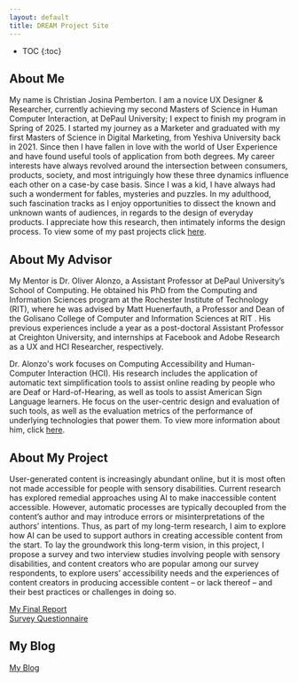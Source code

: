 ```yaml
---
layout: default
title: DREAM Project Site
---
```


* TOC
{:toc}

## About Me

My name is Christian Josina Pemberton. I am a novice UX Designer & Researcher, currently achieving my second Masters of Science in Human Computer Interaction, at DePaul University; I expect to finish my program in Spring of 2025. I started my journey as a Marketer and graduated with my first Masters of Science in Digital Marketing, from Yeshiva University back in 2021. Since then I have fallen in love with the world of User Experience and have found useful tools of application from both degrees. My career interests have always revolved around the intersection between consumers, products, society, and most intriguingly how these three dynamics influence each other on a case-by case basis. Since I was a kid, I have always had such a wonderment for fables, mysteries and puzzles. In my adulthood, such fascination tracks as I enjoy opportunities to dissect the known and unknown wants of audiences, in regards to the design of everyday products. I appreciate how this research, then intimately informs the design process. To view some of my past projects click [here](https://www.cj-ux.com/).


## About My Advisor

My Mentor is Dr. Oliver Alonzo, a Assistant Professor at DePaul University’s School of Computing. He obtained his PhD from the Computing and Information Sciences program at the Rochester Institute of Technology (RIT), where he was advised by Matt Huenerfauth, a Professor and Dean of the Golisano College of Computer and Information Sciences at RIT . His previous experiences include a year as a post-doctoral Assistant Professor at Creighton University, and internships at Facebook and Adobe Research as a UX and HCI Researcher, respectively.

Dr. Alonzo's work focuses on Computing Accessibility and Human-Computer Interaction (HCI). His research includes the application of automatic text simplification tools to assist online reading by people who are Deaf or Hard-of-Hearing, as well as tools to assist American Sign Language learners. He focus on the user-centric design and evaluation of such tools, as well as the evaluation metrics of the performance of underlying technologies that power them. To view more information about him, click [here](https://oliveralonzo.com/).

## About My Project

User-generated content is increasingly abundant online, but it is most often not made accessible for people with sensory disabilities. Current research has explored remedial approaches using AI to make inaccessible content accessible. However, automatic processes are typically decoupled from the content’s author and may introduce errors or misinterpretations of the authors’ intentions. Thus, as part of my long-term research, I aim to explore how AI can be used to support authors in creating accessible content from the start. To lay the groundwork this long-term vision, in this project, I propose a survey and two interview studies involving people with sensory disabilities, and content creators who are popular among our survey respondents, to explore users’ accessibility needs and the experiences of content creators in producing accessible content – or lack thereof – and their best practices or challenges in doing so. 

[My Final Report](files/finalreport.pdf)<br>
[Survey Questionnaire](files/surveyquestionnaire.pdf)

## My Blog

[My Blog](blog.html)
